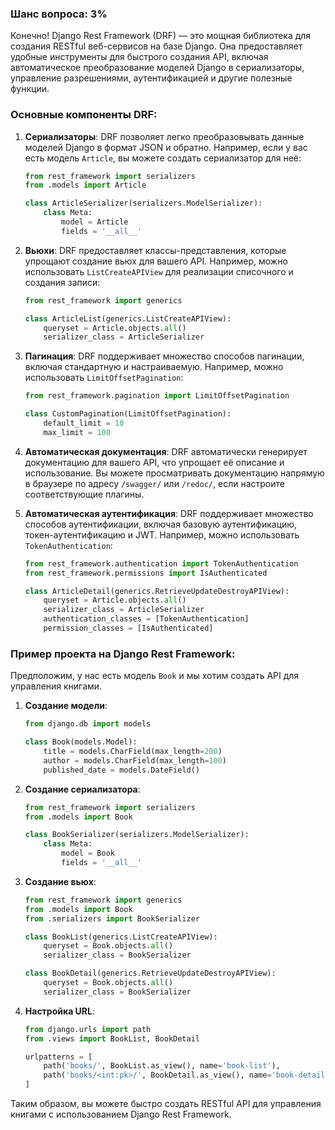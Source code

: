 ### Шанс вопроса: 3%

Конечно! Django Rest Framework (DRF) — это мощная библиотека для создания RESTful веб-сервисов на базе Django. Она предоставляет удобные инструменты для быстрого создания API, включая автоматическое преобразование моделей Django в сериализаторы, управление разрешениями, аутентификацией и другие полезные функции.

### Основные компоненты DRF:
1. **Сериализаторы**: DRF позволяет легко преобразовывать данные моделей Django в формат JSON и обратно. Например, если у вас есть модель `Article`, вы можете создать сериализатор для неё:
    ```python
    from rest_framework import serializers
    from .models import Article

    class ArticleSerializer(serializers.ModelSerializer):
        class Meta:
            model = Article
            fields = '__all__'
    ```

2. **Вьюхи**: DRF предоставляет классы-представления, которые упрощают создание вьюх для вашего API. Например, можно использовать `ListCreateAPIView` для реализации списочного и создания записи:
    ```python
    from rest_framework import generics

    class ArticleList(generics.ListCreateAPIView):
        queryset = Article.objects.all()
        serializer_class = ArticleSerializer
    ```

3. **Пагинация**: DRF поддерживает множество способов пагинации, включая стандартную и настраиваемую. Например, можно использовать `LimitOffsetPagination`:
    ```python
    from rest_framework.pagination import LimitOffsetPagination

    class CustomPagination(LimitOffsetPagination):
        default_limit = 10
        max_limit = 100
    ```

4. **Автоматическая документация**: DRF автоматически генерирует документацию для вашего API, что упрощает её описание и использование. Вы можете просматривать документацию напрямую в браузере по адресу `/swagger/` или `/redoc/`, если настроите соответствующие плагины.

5. **Автоматическая аутентификация**: DRF поддерживает множество способов аутентификации, включая базовую аутентификацию, токен-аутентификацию и JWT. Например, можно использовать `TokenAuthentication`:
    ```python
    from rest_framework.authentication import TokenAuthentication
    from rest_framework.permissions import IsAuthenticated

    class ArticleDetail(generics.RetrieveUpdateDestroyAPIView):
        queryset = Article.objects.all()
        serializer_class = ArticleSerializer
        authentication_classes = [TokenAuthentication]
        permission_classes = [IsAuthenticated]
    ```

### Пример проекта на Django Rest Framework:
Предположим, у нас есть модель `Book` и мы хотим создать API для управления книгами.

1. **Создание модели**:
    ```python
    from django.db import models

    class Book(models.Model):
        title = models.CharField(max_length=200)
        author = models.CharField(max_length=100)
        published_date = models.DateField()
    ```

2. **Создание сериализатора**:
    ```python
    from rest_framework import serializers
    from .models import Book

    class BookSerializer(serializers.ModelSerializer):
        class Meta:
            model = Book
            fields = '__all__'
    ```

3. **Создание вьюх**:
    ```python
    from rest_framework import generics
    from .models import Book
    from .serializers import BookSerializer

    class BookList(generics.ListCreateAPIView):
        queryset = Book.objects.all()
        serializer_class = BookSerializer

    class BookDetail(generics.RetrieveUpdateDestroyAPIView):
        queryset = Book.objects.all()
        serializer_class = BookSerializer
    ```

4. **Настройка URL**:
    ```python
    from django.urls import path
    from .views import BookList, BookDetail

    urlpatterns = [
        path('books/', BookList.as_view(), name='book-list'),
        path('books/<int:pk>/', BookDetail.as_view(), name='book-detail'),
    ]
    ```

Таким образом, вы можете быстро создать RESTful API для управления книгами с использованием Django Rest Framework.